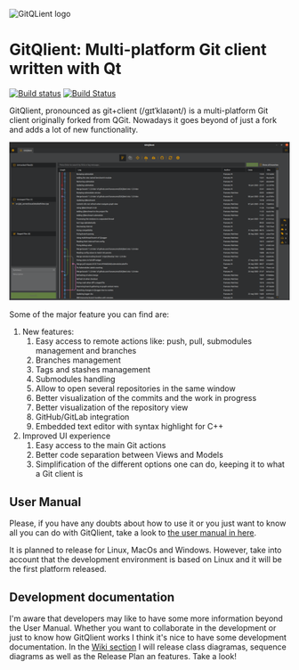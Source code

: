 ![GitQLient logo](https://github.com/francescmm/GitQlient/blob/master/src/resources/icons/GitQlientLogo96.png "GitQlient")

# GitQlient: Multi-platform Git client written with Qt
[![Build status](https://ci.appveyor.com/api/projects/status/ihw50uwdiim952c0/branch/master?svg=true)](https://ci.appveyor.com/project/francescmm/gitqlient/branch/master)
[![Build Status](https://travis-ci.org/francescmm/GitQlient.svg?branch=master)](https://travis-ci.org/francescmm/GitQlient)

GitQlient, pronounced as git+client (/gɪtˈklaɪənt/) is a multi-platform Git
client originally forked from QGit. Nowadays it goes beyond of just a fork and
adds a lot of new functionality.

![GitQlient main screen](/docs/assets/GitQlient.png)

Some of the major feature you can find are:

1. New features:
    1. Easy access to remote actions like: push, pull, submodules management and branches
    2. Branches management
    3. Tags and stashes management
    4. Submodules handling
    5. Allow to open several repositories in the same window
    6. Better visualization of the commits and the work in progress
    7. Better visualization of the repository view
    8. GitHub/GitLab integration
    9. Embedded text editor with syntax highlight for C++
2. Improved UI experience
    1. Easy access to the main Git actions
    2. Better code separation between Views and Models
    3. Simplification of the different options one can do, keeping it to what a Git client is

## User Manual

Please, if you have any doubts about how to use it or you just want to know all you can do with GitQlient, take a look to [the user manual in here](https://francescmm.github.io/GitQlient).

It is planned to release for Linux, MacOs and Windows. However, take into account that the development environment is based on Linux and it will be the first platform released.

## Development documentation

I'm aware that developers may like to have some more information beyond the User Manual. Whether you want to collaborate in the development or just to know how GitQlient works I think it's nice to have some development documentation. In the [Wiki section](https://github.com/francescmm/GitQlient/wiki) I will release class diagramas, sequence diagrams as well as the Release Plan an features. Take a look!

